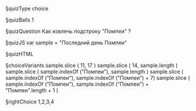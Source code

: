 §quizType
choice

§quizBalls
1

§quizQuestion
Как извлечь подстроку "Помпеи" ?



§quizJS
var sample = "Последний день Помпеи"


§quizHTML



§choiceVariants
sample.slice ( 11, 17 )
sample.slice ( 14, sample.length )
sample.slice ( sample.indexOf ("Помпеи"), sample.length )
sample.slice ( sample.indexOf ("Помпеи"), sample.indexOf ("Помпеи") + 7)
sample.slice ( sample.indexOf ("Помпеи"), sample.indexOf ("Помпеи") + "Помпеи".length + 1 )


§rightChoice
1,2,3,4
